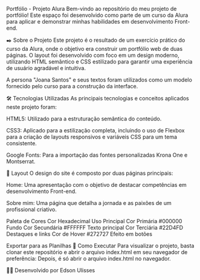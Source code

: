 Portfólio - Projeto Alura
Bem-vindo ao repositório do meu projeto de portfólio! Este espaço foi desenvolvido como parte de um curso da Alura para aplicar e demonstrar minhas habilidades em desenvolvimento Front-end.

✒️ Sobre o Projeto
Este projeto é o resultado de um exercício prático do curso da Alura, onde o objetivo era construir um portfólio web de duas páginas. O layout foi desenvolvido com foco em um design moderno, utilizando HTML semântico e CSS estilizado para garantir uma experiência de usuário agradável e intuitiva.

A persona "Joana Santos" e seus textos foram utilizados como um modelo fornecido pelo curso para a construção da interface.

🛠️ Tecnologias Utilizadas
As principais tecnologias e conceitos aplicados neste projeto foram:

HTML5: Utilizado para a estruturação semântica do conteúdo.

CSS3: Aplicado para a estilização completa, incluindo o uso de Flexbox para a criação de layouts responsivos e variáveis CSS para um tema consistente.

Google Fonts: Para a importação das fontes personalizadas Krona One e Montserrat.

🎨 Layout
O design do site é composto por duas páginas principais:

Home: Uma apresentação com o objetivo de destacar competências em desenvolvimento Front-end.

Sobre mim: Uma página que detalha a jornada e as paixões de um profissional criativo.

Paleta de Cores
Cor	            Hexadecimal	  Uso Principal
Cor Primária	  #000000	      Fundo
Cor Secundária	#FFFFFF	      Texto principal
Cor Terciária	  #22D4FD	      Destaques e links
Cor de Hover	  #272727	      Efeito em botões

Exportar para as Planilhas
🚀 Como Executar
Para visualizar o projeto, basta clonar este repositório e abrir o arquivo index.html em seu navegador de preferência:
Depois, é só abrir o arquivo index.html no navegador.

👨‍💻 Desenvolvido por
Edson Ulisses
